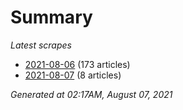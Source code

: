 # Summary
*Latest scrapes*
* [2021-08-06](https://github.com/nuuuwan/news_lk/blob/data/news_lk.2021-08-06.json) (173 articles)
* [2021-08-07](https://github.com/nuuuwan/news_lk/blob/data/news_lk.2021-08-07.json) (8 articles)

*Generated at 02:17AM, August 07, 2021*